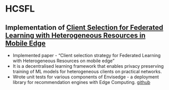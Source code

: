# HCSFL
## Implementation of [Client Selection for Federated Learning with Heterogeneous Resources in Mobile Edge](https://arxiv.org/abs/1804.08333)
- Implemented paper - “Client selection strategy for Federated Learning with Heterogeneous Resources on mobile edge”
- It is a decentralised learning framework that enables privacy preserving training of ML models for heterogeneous clients on practical networks.
- Wrote unit tests for various components of Envisedge - a deployment library for recommendation engines with Edge Computing. [github](https://github.com/NimbleEdge/EnvisEdge)
